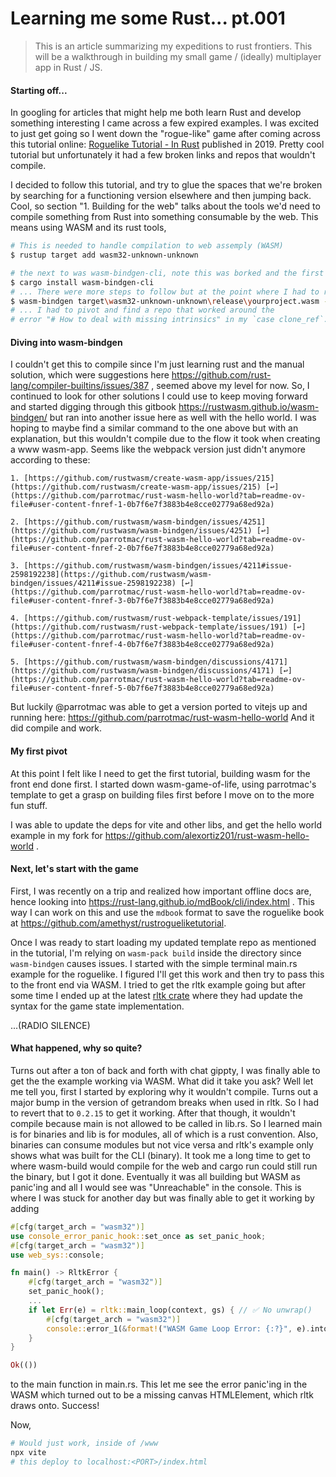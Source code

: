 # Learning me some Rust... pt.001

>This is an article summarizing my expeditions to rust frontiers. This will be a walkthrough in building my small game /  (ideally) multiplayer app in Rust / JS.

#### Starting off...
In googling for articles that might help me both learn Rust and develop something interesting I came across a few expired examples. I was excited to just get going so I went down the "rogue-like" game after coming across this tutorial online: [Roguelike Tutorial - In Rust](https://bfnightly.bracketproductions.com/rustbook/chapter_0.html) published in 2019. Pretty cool tutorial but unfortunately it had a few broken links and repos that wouldn't compile.

I decided to follow this tutorial, and try to glue the spaces that we're broken by searching for a functioning version elsewhere and then jumping back. Cool, so section "1. Building for the web" talks about the tools we'd need to compile something from Rust into something consumable by the web. This means  using WASM and its rust tools,

```bash
# This is needed to handle compilation to web assemply (WASM)
$ rustup target add wasm32-unknown-unknown

# the next to was wasm-bindgen-cli, note this was borked and the first deviation from the tutorial. It installs fine but doesn't compile later on.
$ cargo install wasm-bindgen-cli
# ... There were more steps to follow but at the point where I had to run
$ wasm-bindgen target\wasm32-unknown-unknown\release\yourproject.wasm --out-dir wasm --no-modules --no-typescript
# ... I had to pivot and find a repo that worked around the
# error "# How to deal with missing intrinsics" in my `case clone_ref`.

```

#### Diving into wasm-bindgen
I couldn't get this to compile since I'm just learning rust and the manual solution, which were suggestions here https://github.com/rust-lang/compiler-builtins/issues/387 , seemed above my level for now. So, I continued to look for other solutions I could use to keep moving forward and started digging through this gitbook https://rustwasm.github.io/wasm-bindgen/ but ran into another issue here as well with the hello world. I was hoping to maybe find a similar command to the one above but with an explanation, but this wouldn't compile due to the flow it took when creating a www wasm-app. Seems like the webpack version just didn't anymore according to these:
```
1. [https://github.com/rustwasm/create-wasm-app/issues/215](https://github.com/rustwasm/create-wasm-app/issues/215) [↩](https://github.com/parrotmac/rust-wasm-hello-world?tab=readme-ov-file#user-content-fnref-1-0b7f6e7f3883b4e8cce02779a68ed92a)

2. [https://github.com/rustwasm/wasm-bindgen/issues/4251](https://github.com/rustwasm/wasm-bindgen/issues/4251) [↩](https://github.com/parrotmac/rust-wasm-hello-world?tab=readme-ov-file#user-content-fnref-2-0b7f6e7f3883b4e8cce02779a68ed92a)

3. [https://github.com/rustwasm/wasm-bindgen/issues/4211#issue-2598192238](https://github.com/rustwasm/wasm-bindgen/issues/4211#issue-2598192238) [↩](https://github.com/parrotmac/rust-wasm-hello-world?tab=readme-ov-file#user-content-fnref-3-0b7f6e7f3883b4e8cce02779a68ed92a)

4. [https://github.com/rustwasm/rust-webpack-template/issues/191](https://github.com/rustwasm/rust-webpack-template/issues/191) [↩](https://github.com/parrotmac/rust-wasm-hello-world?tab=readme-ov-file#user-content-fnref-4-0b7f6e7f3883b4e8cce02779a68ed92a)

5. [https://github.com/rustwasm/wasm-bindgen/discussions/4171](https://github.com/rustwasm/wasm-bindgen/discussions/4171) [↩](https://github.com/parrotmac/rust-wasm-hello-world?tab=readme-ov-file#user-content-fnref-5-0b7f6e7f3883b4e8cce02779a68ed92a)
```

But luckily @parrotmac was able to get a version ported to vitejs up and running here: https://github.com/parrotmac/rust-wasm-hello-world
And it did compile and work.

#### My first pivot
At this point I felt like I need to get the first tutorial, building wasm for the front end done first. I started down wasm-game-of-life, using parrotmac's template to get a grasp on building files first before I move on to the more fun stuff.

I was able to update the deps for vite and other libs, and get the hello world example in my fork for https://github.com/alexortiz201/rust-wasm-hello-world .

#### Next, let's start with the game

First, I was recently on a trip and realized how important offline docs are, hence looking into https://rust-lang.github.io/mdBook/cli/index.html . This way I can work on this and use the `mdbook` format to save the roguelike book at https://github.com/amethyst/rustrogueliketutorial.

Once I was ready to start loading my updated template repo as mentioned in the tutorial, I'm relying on `wasm-pack build` inside the directory since `wasm-bindgen` causes issues. I started with the simple terminal main.rs example for the roguelike. I figured I'll get this work and then try to pass this to the front end via WASM. I tried to get the rltk example going but after some time I ended up at the latest [rltk crate](https://crates.io/crates/rltk) where they had update the syntax for the game state implementation.

...(RADIO SILENCE)

#### What happened, why so quite?
Turns out after a ton of back and forth with chat gippty, I was finally able to get the the example working via WASM. What did it take you ask? Well let me tell you, first I started by exploring why it wouldn't compile. Turns out a major bump in the version of getrandom breaks when used in rltk. So I had to revert that to `0.2.15` to get it working. After that though, it wouldn't compile because main is not allowed to be called in lib.rs. So I learned main is for binaries and lib is for modules, all of which is a rust convention. Also, binaries can consume modules but not vice versa and rltk's example only shows what was built for the CLI (binary). It took me a long time to get to where wasm-build would compile for the web and cargo run could still run the binary, but I got it done. Eventually it was all building but WASM as panic'ing and all I would see was "Unreachable" in the console. This is where I was stuck for another day but was finally able to get it working by adding

```rust
#[cfg(target_arch = "wasm32")]
use console_error_panic_hook::set_once as set_panic_hook;
#[cfg(target_arch = "wasm32")]
use web_sys::console;

fn main() -> RltkError {
	#[cfg(target_arch = "wasm32")]
	set_panic_hook();
	...
	if let Err(e) = rltk::main_loop(context, gs) { // ✅ No unwrap()
		#[cfg(target_arch = "wasm32")]
		console::error_1(&format!("WASM Game Loop Error: {:?}", e).into());
	}
}

Ok(())
```

to the main function in main.rs. This let me see the error panic'ing in the WASM which turned out to be a missing canvas HTMLElement, which rltk draws onto. Success!

Now,
```bash
# Would just work, inside of /www
npx vite
# this deploy to localhost:<PORT>/index.html
```